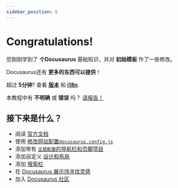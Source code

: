 ```yaml
---
sidebar_position: 6
---
```


# Congratulations!

您刚刚学到了 **个Docusaurus** 基础知识，并对 **初始模板** 作了一些修改。

Docusaurus还有 **更多的东西可以提供**！

超过 **5分钟**? 查看 **[版本](../tutorial-extras/manage-docs-versions.md)** 和 **[i18n](../tutorial-extras/translate-your-site.md)**.

本教程中有 **不明确** 或 **错误** 吗？ [请报告！](https://github.com/facebook/docusaurus/discussions/4610)

## 接下来是什么？

- 阅读 [官方文档](https://docusaurus.io/)
- 使用 [修改网站配置`docusaurus.config.js`](https://docusaurus.io/docs/api/docusaurus-config)
- 添加带有 [`主题配置`的导航栏和页脚项目](https://docusaurus.io/docs/api/themes/configuration)
- 添加自定义 [设计和布局](https://docusaurus.io/docs/styling-layout)
- 添加 [搜索栏](https://docusaurus.io/docs/search)
- 在 [Docusaurus 展示场寻找灵感](https://docusaurus.io/showcase)
- 加入 [Docusaurus 社区](https://docusaurus.io/community/support)
